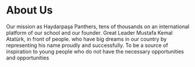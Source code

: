 # About Us

Our mission as Haydarpaşa Panthers, tens of thousands on an international platform of our school and our founder. Great Leader Mustafa Kemal Atatürk, in front of people. who have big dreams in our country by representing his name proudly and successfully. To be a source of inspiration to young people who do not have the necessary opportunities and opportunities

